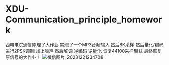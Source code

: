 # XDU-Communication_principle_homework
西电电院通信原理了大作业
实现了一个MP3音频输入
然后8K采样
然后量化/编码
进行2PSK调制
加上噪声
然后解调
逆编码
逆量化
恢复44100采样赫兹
最终恢复原信号的大作业！
![微信图片_20231221234708](https://github.com/huee-ops/XDU-Communication_principle_homework/assets/61403555/97069957-9b6e-415d-af64-e0e0a8b73d1e)
